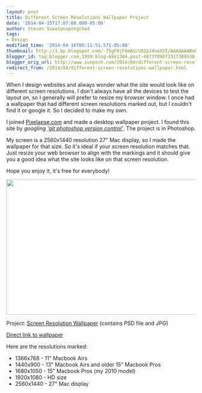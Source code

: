 ```yaml
---
layout: post
title: Different Screen Resolutions Wallpaper Project
date: '2014-04-15T17:07:00.000-05:00'
author: Steven Suwatanapongched
tags:
- Design
modified_time: '2014-04-16T08:11:51.571-05:00'
thumbnail: http://3.bp.blogspot.com/-75gF8jF6mAU/U02pJ4uoXVI/AAAAAAABoHo/TQxJMKrEmFw/s72-c/2560x1440_wallpaper.jpg
blogger_id: tag:blogger.com,1999:blog-6841384.post-4873789071517389530
blogger_orig_url: http://www.sunpech.com/2014/04/different-screen-resolutions-wallpaper.html
redirect_from: /2014/04/different-screen-resolutions-wallpaper.html
---
```


When I design websites and always wonder what the site would look like on different screen resolutions. I don't always have all the devices to test the layout on, so I generally will prefer to resize my browser window. I once had a wallpaper that had different screen resolutions marked out, but I couldn't find it or google it. So I decided to make my own.

I joined <a href="http://www.pixelapse.com/">Pixelapse.com</a> and made a desktop wallpaper project. I found this site by <i>googling </i><a href="https://www.google.com/search?q=git+psd+version+control&amp;oq=git+psd+version+control&amp;aqs=chrome..69i57j0j69i64.5534j0j7&amp;sourceid=chrome&amp;es_sm=119&amp;ie=UTF-8#q=git+photoshop+version+control"><i>'git photoshop version control'</i></a>. The project is in Photoshop.

My screen is a 2560x1440 resolution 27" Mac display, so I made the wallpaper for that size. So it's ideal if your screen resolution matches that. Just resize your web browser to align with the markings and it should give you a good idea what the site looks like on that screen resolution.

Hope you enjoy it, it's free for everybody!

<a href="https://www.pixelapse.com/sunpech/projects/Screen%20Resolution%20Wallpaper/2560x1440_wallpaper.jpg" imageanchor="1"><img border="0" src="http://3.bp.blogspot.com/-75gF8jF6mAU/U02pJ4uoXVI/AAAAAAABoHo/TQxJMKrEmFw/s1600/2560x1440_wallpaper.jpg" height="360" width="640" /></a>

Project: <a href="http://www.pixelapse.com/s/C6WYTKJ3FH6R7QR3Q">Screen Resolution Wallpaper</a> (contains PSD file and JPG)

<a href="https://www.pixelapse.com/sunpech/projects/Screen%20Resolution%20Wallpaper/2560x1440_wallpaper.jpg">Direct link to wallpaper</a>

Here are the resolutions marked:
<ul>
  <li>1366x768 - 11" Macbook Airs</li>
  <li>1440x900 - 13" Macbook Airs and older 15" Macbook Pros</li>
  <li>1680x1050 - 15" Macbook Pros (my 2010 model)</li>
  <li>1920x1080 - HD size</li>
  <li>2560x1440 - 27" Mac display</li>
</ul>
